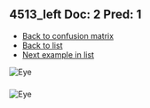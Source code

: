## 4513_left Doc: 2 Pred: 1
- [Back to confusion matrix](https://github.com/juliandewit/kaggle_retinopathy/blob/master/matrix.md)
- [Back to list](https://github.com/juliandewit/kaggle_retinopathy/blob/master/lists/21/list.md)
- [Next example in list](https://github.com/juliandewit/kaggle_retinopathy/blob/master/lists/21/45/4533_right.md)

![Eye](https://retinopaty.blob.core.windows.net/size1024/4513_left_2.jpeg)

### 

![Eye]()
